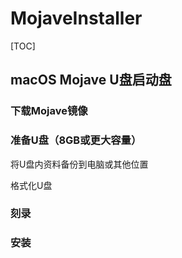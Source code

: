 # MojaveInstaller

[TOC]

## macOS Mojave U盘启动盘

### 下载Mojave镜像

### 准备U盘（8GB或更大容量）

将U盘内资料备份到电脑或其他位置

格式化U盘



### 刻录

### 安装

